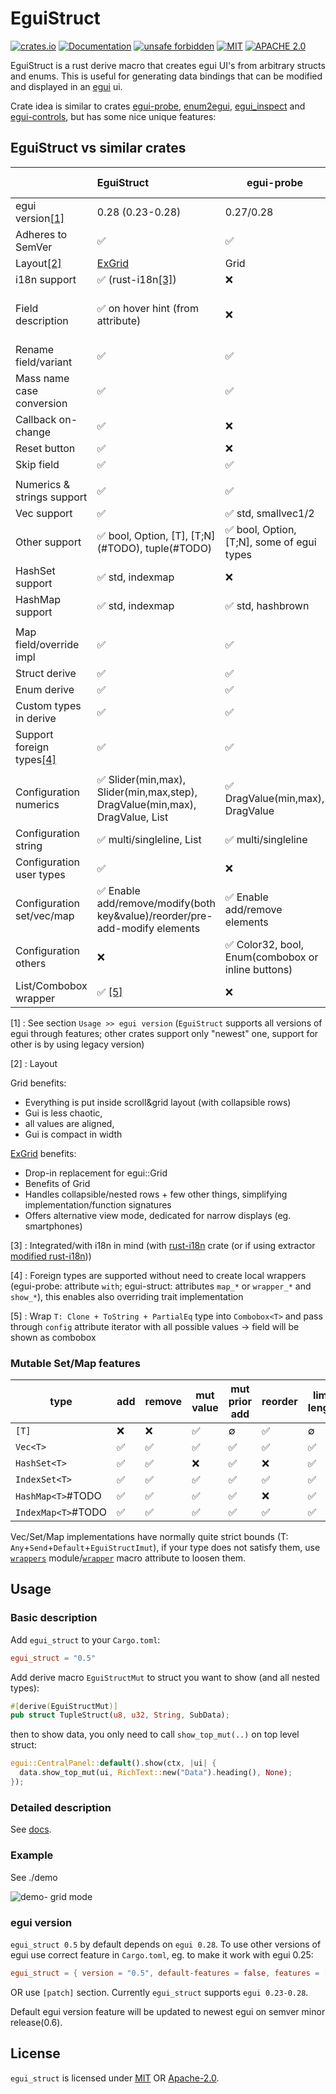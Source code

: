# EguiStruct

[![crates.io](https://img.shields.io/crates/v/egui_struct.svg)](https://crates.io/crates/egui_struct)
[![Documentation](https://docs.rs/egui_struct/badge.svg)](https://docs.rs/egui_struct)
[![unsafe forbidden](https://img.shields.io/badge/unsafe-forbidden-success.svg)](https://github.com/rust-secure-code/safety-dance/)
[![MIT](https://img.shields.io/badge/license-MIT-blue.svg)](https://github.com/PingPongun/egui_struct/blob/master/LICENSE-MIT)
[![APACHE 2.0](https://img.shields.io/badge/license-Apache-blue.svg)](https://github.com/PingPongun/egui_struct/blob/master/LICENSE-APACHE)

EguiStruct is a rust derive macro that creates egui UI's from arbitrary structs and enums.
This is useful for generating data bindings that can be modified and displayed in an [egui](https://github.com/emilk/egui) ui.

Crate idea is similar to crates [egui-probe](https://github.com/zakarumych/egui-probe), [enum2egui](https://github.com/matthewjberger/enum2egui), [egui_inspect](https://github.com/Meisterlama/egui_inspect) and [egui-controls](https://github.com/aalekhpatel07/egui-controls), but has some nice unique features:

## EguiStruct vs similar crates

|                                   | EguiStruct                                                                   | egui-probe                                        | enum2egui             | egui_inspect                 | egui-controls                     |
| :-------------------------------- | :--------------------------------------------------------------------------- | ------------------------------------------------- | :-------------------- | :--------------------------- | :-------------------------------- |
| egui version[[1]](#ref1)          | 0.28 (0.23-0.28)                                                             | 0.27/0.28                                         | 0.23/0.24.1/0.26/0.28 | 0.20                         | N/A                               |
| Adheres to SemVer                 | ✅                                                                            | ✅                                                 | ❌                     | ✅                            | ✅                                 |
| Layout[[2]](#ref2)                | [ExGrid](https://crates.io/crates/exgrid)                                    | Grid                                              | Group/nested          | Nested                       | Grid                              |
| i18n support                      | ✅ (rust-i18n[[3]](#ref3))                                                    | ❌                                                 | ❌                     | ❌                            | ❌                                 |
| Field description                 | ✅ on hover hint (from attribute)                                             | ❌                                                 | ❌                     | ❌                            | ✅ third column (from doc comment) |
| Rename field/variant              | ✅                                                                            | ✅                                                 | ✅                     | ❌                            | ❌                                 |
| Mass name case conversion         | ✅                                                                            | ✅                                                 | ❌                     | ❌                            | ❌                                 |
| Callback on-change                | ✅                                                                            | ❌                                                 | ❌                     | ❌                            | ❌                                 |
| Reset button                      | ✅                                                                            | ❌                                                 | ❌                     | ❌                            | ❌                                 |
| Skip field                        | ✅                                                                            | ✅                                                 | ✅                     | ✅                            | ❌                                 |
|                                   |                                                                              |                                                   |                       |                              |                                   |
| Numerics & strings support        | ✅                                                                            | ✅                                                 | ✅                     | ✅                            | ✅                                 |
| Vec support                       | ✅                                                                            | ✅ std, smallvec1/2                                | ✅                     | ✅                            | ❌                                 |
| Other support                     | ✅ bool, Option, [T], [T;N]\(#TODO), tuple(#TODO)                             | ✅ bool, Option, [T;N], some of egui types         | ✅ bool, Option, tuple | ✅ bool, [T;N]                | ❌                                 |
| HashSet support                   | ✅ std, indexmap                                                              | ❌                                                 | ❌                     | ❌                            | ❌                                 |
| HashMap support                   | ✅ std, indexmap                                                              | ✅ std, hashbrown                                  | ✅ std, hashbrown      | ❌                            | ❌                                 |
|                                   |                                                                              |                                                   |                       |                              |                                   |
| Map field/override impl           | ✅                                                                            | ✅                                                 | ❌                     | ✅                            | ❌                                 |
| Struct derive                     | ✅                                                                            | ✅                                                 | ✅                     | ✅                            | ✅                                 |
| Enum derive                       | ✅                                                                            | ✅                                                 | ✅                     | ❌                            | ❌                                 |
| Custom types in derive            | ✅                                                                            | ✅                                                 | ✅                     | ✅                            | ❌                                 |
| Support foreign types[[4]](#ref4) | ✅                                                                            | ✅                                                 | ❌                     | ❌                            | ❌                                 |
|                                   |                                                                              |                                                   |                       |                              |                                   |
| Configuration numerics            | ✅ Slider(min,max), Slider(min,max,step), DragValue(min,max), DragValue, List | ✅ DragValue(min,max), DragValue                   | ❌                     | ✅ Slider(min,max), DragValue | ❌                                 |
| Configuration string              | ✅ multi/singleline, List                                                     | ✅ multi/singleline                                | ❌                     | ✅ multi/singleline           | ❌                                 |
| Configuration user types          | ✅                                                                            | ❌                                                 | ❌                     | ❌                            | ❌                                 |
| Configuration set/vec/map         | ✅ Enable add/remove/modify(both key&value)/reorder/pre-add-modify elements   | ✅ Enable add/remove elements                      | ❌                     | ❌                            | ❌                                 |
| Configuration others              | ❌                                                                            | ✅ Color32, bool, Enum(combobox or inline buttons) | ❌                     | ❌                            | ❌                                 |
| List/Combobox wrapper             | ✅ [[5]](#ref5)                                                               | ❌                                                 | ❌                     | ❌                            | ❌                                 |

[<a id="ref1">1</a>] : See section `Usage >> egui version` (`EguiStruct` supports all versions of egui through features; other crates support only "newest" one, support for other is by using legacy version)

[<a id="ref2">2</a>] : Layout

Grid benefits:

- Everything is put inside scroll&grid layout (with collapsible rows)
- Gui is less chaotic,
- all values are aligned,
- Gui is compact in width

[ExGrid](https://crates.io/crates/exgrid) benefits:

- Drop-in replacement for egui::Grid
- Benefits of Grid
- Handles collapsible/nested rows + few other things, simplifying implementation/function signatures
- Offers alternative view mode, dedicated for narrow displays (eg. smartphones)

[<a id="ref3">3</a>] : Integrated/with i18n in mind (with [rust-i18n](https://github.com/longbridgeapp/rust-i18n) crate (or if using extractor [modified rust-i18n](https://github.com/PingPongun/rust-i18n.git)))

[<a id="ref4">4</a>] : Foreign types are supported without need to create local wrappers (egui-probe: attribute `with`; egui-struct: attributes `map_*` or `wrapper_*` and `show_*`), this enables also overriding trait implementation

[<a id="ref5">5</a>] : Wrap `T: Clone + ToString + PartialEq` type into `Combobox<T>` and pass through `config` attribute iterator with all possible values → field will be shown as combobox

### Mutable Set/Map features

| type               | add | remove | mut value | mut prior add | reorder | limit length | mut key |
| ------------------ | --- | ------ | --------- | ------------- | ------- | ------------ | ------- |
| `[T]`              | ❌   | ❌      | ✅         | ∅             | ✅       | ∅            | ∅       |
| `Vec<T>`           | ✅   | ✅      | ✅         | ✅             | ✅       | ✅            | ∅       |
| `HashSet<T>`       | ✅   | ✅      | ❌         | ✅             | ❌       | ✅            | ∅       |
| `IndexSet<T>`      | ✅   | ✅      | ✅         | ✅             | ✅       | ✅            | ∅       |
| `HashMap<T>`#TODO  | ✅   | ✅      | ✅         | ✅             | ❌       | ✅            | ❌       |
| `IndexMap<T>`#TODO | ✅   | ✅      | ✅         | ✅             | ✅       | ✅            | ✅       |

Vec/Set/Map implementations have normally quite strict bounds (T: `Any`+`Send`+`Default`+`EguiStructImut`), if your type does not satisfy them, use [`wrappers`](https://docs.rs/egui_struct/latest/egui_struct/wrappers/index.html) module/[`wrapper`](https://docs.rs/egui_struct/latest/egui_struct/prelude/derive.EguiStructMut.html) macro attribute to loosen them.

## Usage

### Basic description

Add `egui_struct` to your `Cargo.toml`:

```toml
egui_struct = "0.5"
```

Add derive macro `EguiStructMut` to struct you want to show (and all nested types):

```Rust
#[derive(EguiStructMut)]
pub struct TupleStruct(u8, u32, String, SubData);
```

then to show data, you only need to call `show_top_mut(..)` on top level struct:

```Rust
egui::CentralPanel::default().show(ctx, |ui| {
  data.show_top_mut(ui, RichText::new("Data").heading(), None);
});
```

### Detailed description

See [docs](https://docs.rs/egui_struct/latest/egui_struct/index.html).

### Example

See ./demo

![demo- grid mode](https://github.com/PingPongun/egui_struct/assets/46752179/5c7281f7-4fba-4fc5-8a4d-de36000155f6)

### egui version

`egui_struct 0.5` by default depends on `egui 0.28`. To use other versions of egui use correct feature in `Cargo.toml`, eg. to make it work with egui 0.25:

```toml
egui_struct = { version = "0.5", default-features = false, features = [ "egui25" ] }
```

OR use `[patch]` section. Currently `egui_struct` supports `egui 0.23-0.28`.

Default egui version feature will be updated to newest egui on semver minor release(0.6).

## License

`egui_struct` is licensed under [MIT](LICENSE-MIT) OR [Apache-2.0](LICENSE-APACHE).
